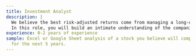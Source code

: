```yaml
---
title: Investment Analyst
description: |
  We believe the best risk-adjusted returns come from managing a long-only portfolio of high compounding securities in a tax- and fee-efficient manner.
  In this role, you will build an intimate understanding of the companies we already own, while regularly reviewing new opportunities across public and private markets. You enjoy developing creative approaches to traditional analyses.
experience: 0-2 years of experience
sample: Excel or Google Sheet analysis of a stock you believe will compound at 15%+
  for the next 5 years.
---
```


